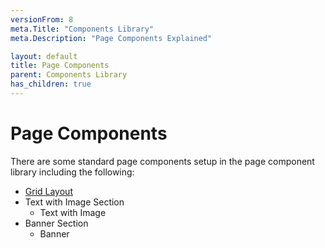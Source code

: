 ```yaml
---
versionFrom: 8
meta.Title: "Components Library"
meta.Description: "Page Components Explained"

layout: default
title: Page Components
parent: Components Library
has_children: true
---
```


# Page Components

There are some standard page components setup in the page component library including the following:

* [Grid Layout](v8/Page-Components/Doctype-Grid-Layout-Schema.md)
* Text with Image Section
  * Text with Image
* Banner Section
  * Banner






